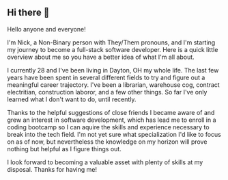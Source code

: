 ## Hi there 👋

<!--
**nick-partridge9454/nick-partridge9454** is a ✨ _special_ ✨ repository because its `README.md` (this file) appears on your GitHub profile.

Here are some ideas to get you started:

- 🔭 I’m currently working on ...
- 🌱 I’m currently learning ...
- 👯 I’m looking to collaborate on ...
- 🤔 I’m looking for help with ...
- 💬 Ask me about ...
- 📫 How to reach me: ...
- 😄 Pronouns: ...
- ⚡ Fun fact: ...
-->

Hello anyone and everyone!

 I'm Nick, a Non-Binary person with They/Them pronouns, and I'm starting my journey to become a full-stack software developer. Here is a quick little overview about me so you have a better idea of what I'm all about.

I currently 28 and I've been living in Dayton, OH my whole life. The last few years have been spent in several different fields to try and figure out a meaningful career trajectory. I've been a librarian, warehouse cog, contract electritian, construction laboror, and a few other things. So far I've only learned what I don't want to do, until recently. 

Thanks to the helpful suggestions of close friends I became aware of and grew an interest in software development, which has lead me to enroll in a coding bootcamp so I can aquire the skills and experience necessary to break into the tech field. I'm not yet sure what specialization I'd like to focus on as of now, but nevertheless the knowledge on my horizon will prove nothing but helpful as I figure things out.

I look forward to becoming a valuable asset with plenty of skills at my disposal. Thanks for having me! 
